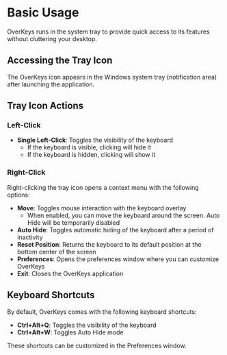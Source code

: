 # Basic Usage

OverKeys runs in the system tray to provide quick access to its features without cluttering your desktop.

## Accessing the Tray Icon

The OverKeys icon appears in the Windows system tray (notification area) after launching the application.

## Tray Icon Actions

### Left-Click

- **Single Left-Click**: Toggles the visibility of the keyboard
  - If the keyboard is visible, clicking will hide it
  - If the keyboard is hidden, clicking will show it

### Right-Click

Right-clicking the tray icon opens a context menu with the following options:

- **Move**: Toggles mouse interaction with the keyboard overlay
  - When enabled, you can move the keyboard around the screen. Auto Hide will be temporarily disabled
- **Auto Hide**: Toggles automatic hiding of the keyboard after a period of inactivity
- **Reset Position**: Returns the keyboard to its default position at the bottom center of the screen
- **Preferences**: Opens the preferences window where you can customize OverKeys
- **Exit**: Closes the OverKeys application

## Keyboard Shortcuts

By default, OverKeys comes with the following keyboard shortcuts:

- **Ctrl+Alt+Q**: Toggles the visibility of the keyboard
- **Ctrl+Alt+W**: Toggles Auto Hide mode

These shortcuts can be customized in the Preferences window.
